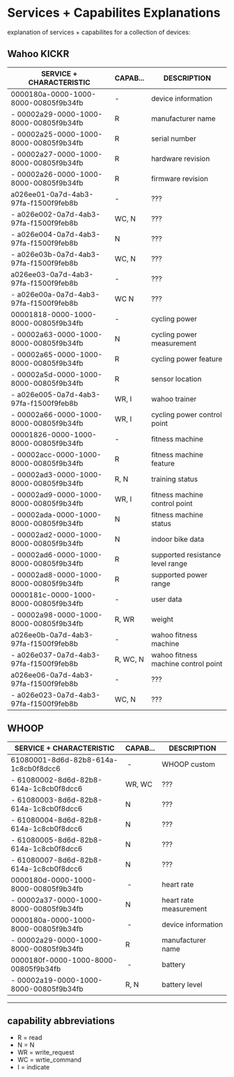 # Services + Capabilites Explanations

explanation of services + capabilites for a collection of devices:

## Wahoo KICKR ####

| SERVICE + CHARACTERISTIC               | CAPAB... | DESCRIPTION                         |
|----------------------------------------|----------|-------------------------------------|
| 0000180a-0000-1000-8000-00805f9b34fb   | -        | device information                  |
| - 00002a29-0000-1000-8000-00805f9b34fb | R        | manufacturer name                   |
| - 00002a25-0000-1000-8000-00805f9b34fb | R        | serial number                       |
| - 00002a27-0000-1000-8000-00805f9b34fb | R        | hardware revision                   |
| - 00002a26-0000-1000-8000-00805f9b34fb | R        | firmware revision                   |
| a026ee01-0a7d-4ab3-97fa-f1500f9feb8b   | -        | ???                                 |
| - a026e002-0a7d-4ab3-97fa-f1500f9feb8b | WC, N    | ???                                 |
| - a026e004-0a7d-4ab3-97fa-f1500f9feb8b | N        | ???                                 |
| - a026e03b-0a7d-4ab3-97fa-f1500f9feb8b | WC, N    | ???                                 |
| a026ee03-0a7d-4ab3-97fa-f1500f9feb8b   | -        | ???                                 |
| - a026e00a-0a7d-4ab3-97fa-f1500f9feb8b | WC N     | ???                                 |
| 00001818-0000-1000-8000-00805f9b34fb   | -        | cycling power                       |
| - 00002a63-0000-1000-8000-00805f9b34fb | N        | cycling power measurement           |
| - 00002a65-0000-1000-8000-00805f9b34fb | R        | cycling power feature               |
| - 00002a5d-0000-1000-8000-00805f9b34fb | R        | sensor location                     |
| - a026e005-0a7d-4ab3-97fa-f1500f9feb8b | WR, I    | wahoo trainer                       |
| - 00002a66-0000-1000-8000-00805f9b34fb | WR, I    | cycling power control point         |
| 00001826-0000-1000-8000-00805f9b34fb   | -        | fitness machine                     | 
| - 00002acc-0000-1000-8000-00805f9b34fb | R        | fitness machine feature             |
| - 00002ad3-0000-1000-8000-00805f9b34fb | R, N     | training status                     | 
| - 00002ad9-0000-1000-8000-00805f9b34fb | WR, I    | fitness machine control point       |
| - 00002ada-0000-1000-8000-00805f9b34fb | N        | fitness machine status              |
| - 00002ad2-0000-1000-8000-00805f9b34fb | N        | indoor bike data                    |
| - 00002ad6-0000-1000-8000-00805f9b34fb | R        | supported resistance level range    |
| - 00002ad8-0000-1000-8000-00805f9b34fb | R        | supported power range               |
| 0000181c-0000-1000-8000-00805f9b34fb   | -        | user data                           |
| - 00002a98-0000-1000-8000-00805f9b34fb | R, WR    | weight                              |
| a026ee0b-0a7d-4ab3-97fa-f1500f9feb8b   | -        | wahoo fitness machine               |
| - a026e037-0a7d-4ab3-97fa-f1500f9feb8b | R, WC, N | wahoo fitness machine control point |
| a026ee06-0a7d-4ab3-97fa-f1500f9feb8b   | -        | ???                                 |
| - a026e023-0a7d-4ab3-97fa-f1500f9feb8b | WC, N    | ???                                 |

## WHOOP #########

| SERVICE + CHARACTERISTIC               | CAPAB... | DESCRIPTION                         |
|----------------------------------------|----------|-------------------------------------|
| 61080001-8d6d-82b8-614a-1c8cb0f8dcc6   | -        | WHOOP custom                        |
| - 61080002-8d6d-82b8-614a-1c8cb0f8dcc6 | WR, WC   | ???                                 |
| - 61080003-8d6d-82b8-614a-1c8cb0f8dcc6 | N        | ???                                 |
| - 61080004-8d6d-82b8-614a-1c8cb0f8dcc6 | N        | ???                                 |
| - 61080005-8d6d-82b8-614a-1c8cb0f8dcc6 | N        | ???                                 |
| - 61080007-8d6d-82b8-614a-1c8cb0f8dcc6 | N        | ???                                 |
| 0000180d-0000-1000-8000-00805f9b34fb   | -        | heart rate                          |
| - 00002a37-0000-1000-8000-00805f9b34fb | N        | heart rate measurement              |
| 0000180a-0000-1000-8000-00805f9b34fb   | -        | device information                  |
| - 00002a29-0000-1000-8000-00805f9b34fb | R        | manufacturer name                   |
| 0000180f-0000-1000-8000-00805f9b34fb   | -        | battery                             |
| - 00002a19-0000-1000-8000-00805f9b34fb | R, N     | battery level                       |

---

## capability abbreviations

- R = read
- N = N
- WR = write_request
- WC = wrtie_command
- I = indicate
